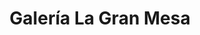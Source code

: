 ---
title: "Galería La Gran Mesa"
url: /barrios-altos/galeria-la-gran-mesa/
shop: centro comercial
---